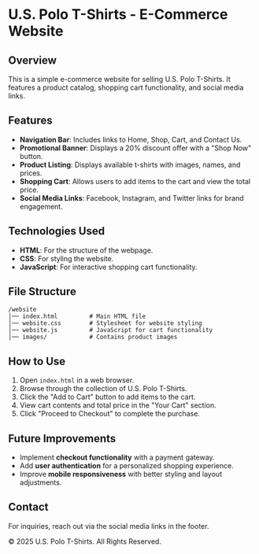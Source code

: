# U.S. Polo T-Shirts - E-Commerce Website

## Overview
This is a simple e-commerce website for selling U.S. Polo T-Shirts. It features a product catalog, shopping cart functionality, and social media links.

## Features
- **Navigation Bar**: Includes links to Home, Shop, Cart, and Contact Us.
- **Promotional Banner**: Displays a 20% discount offer with a "Shop Now" button.
- **Product Listing**: Displays available t-shirts with images, names, and prices.
- **Shopping Cart**: Allows users to add items to the cart and view the total price.
- **Social Media Links**: Facebook, Instagram, and Twitter links for brand engagement.

## Technologies Used
- **HTML**: For the structure of the webpage.
- **CSS**: For styling the website.
- **JavaScript**: For interactive shopping cart functionality.

## File Structure
```
/website
│── index.html         # Main HTML file
│── website.css        # Stylesheet for website styling
│── website.js         # JavaScript for cart functionality
│── images/            # Contains product images
```

## How to Use
1. Open `index.html` in a web browser.
2. Browse through the collection of U.S. Polo T-Shirts.
3. Click the "Add to Cart" button to add items to the cart.
4. View cart contents and total price in the "Your Cart" section.
5. Click "Proceed to Checkout" to complete the purchase.

## Future Improvements
- Implement **checkout functionality** with a payment gateway.
- Add **user authentication** for a personalized shopping experience.
- Improve **mobile responsiveness** with better styling and layout adjustments.

## Contact
For inquiries, reach out via the social media links in the footer.

&copy; 2025 U.S. Polo T-Shirts. All Rights Reserved.

